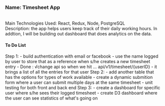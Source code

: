 <h3><b>Name: Timesheet App</b></h3>
<br/>
Main Technologies Used: React, Redux, Node, PostgreSQL
<br/>
Description: the app helps users keep track of their daily working hours. In addtion, I will be building out dashboard that does analytics on the data.

<h4>To Do List</h4>
Step 1:
- build authentication with email or facebook
- use the name logged by user to store that as a reference when s/he creates a new timesheet entry
- Done : √change api so when we hit ... api/v1/timesheet/{userID} - it brings a list of all the entries for that user
Step 2:
- add another table that has the options for types of work available
- create a dynamic submition form where a user can submit multiple days at the same timesheet
- unit testing for both front and back end
Step 3:
- create a dashboard for specific user where s/he sees their logged timesheet
- create D3 dashboard where the user can see statistics of what's going on